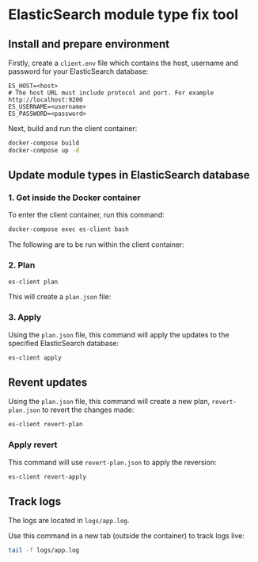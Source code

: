 # ElasticSearch module type fix tool

## Install and prepare environment

Firstly, create a `client.env` file which contains the host, username and password for your ElasticSearch database:

```properties
ES_HOST=<host>
# The host URL must include protocol and port. For example http://localhost:9200
ES_USERNAME=<username>
ES_PASSWORD=<password>
```

Next, build and run the client container:

```sh
docker-compose build
docker-compose up -d
```

## Update module types in ElasticSearch database

### 1. Get inside the Docker container

To enter the client container, run this command:

```sh
docker-compose exec es-client bash
```

The following are to be run within the client container:

### 2. Plan

```sh
es-client plan
```

This will create a `plan.json` file:

### 3. Apply

Using the `plan.json` file, this command will apply the updates to the specified ElasticSearch database:

```sh
es-client apply
```

## Revent updates

Using the `plan.json` file, this command will create a new plan, `revert-plan.json` to revert the changes made:

```sh
es-client revert-plan
```

### Apply revert

This command will use `revert-plan.json` to apply the reversion:

```sh
es-client revert-apply
```

## Track logs

The logs are located in `logs/app.log`.

Use this command in a new tab (outside the container) to track logs live:

```sh
tail -f logs/app.log
```
